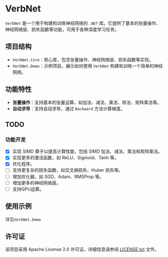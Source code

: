 # VerbNet

`VerbNet` 是一个用于构建和训练神经网络的 `.NET` 库。它提供了基本的张量操作、神经网络层、损失函数等功能，可用于各种深度学习任务。

## 项目结构
- `VerbNet.Core`：核心库，包含张量操作、神经网络层、损失函数等实现。
- `VerbNet.Demo`：示例项目，展示如何使用 `VerbNet` 构建和训练一个简单的神经网络。

## 功能特性
- **张量操作**：支持基本的张量运算，如加法、减法、乘法、除法、矩阵乘法等。
- **自动求导**：支持自动求导，通过 `Backward` 方法计算梯度。

## TODO
### 功能开发
- [x] 实现 SIMD 算子以提高计算性能，包括 SIMD 加法、减法、乘法和矩阵乘法。
- [x] 实现更多的激活函数，如 ReLU、Sigmoid、Tanh 等。
- [x] 优化程序。
- [ ] 支持更复杂的损失函数，如交叉熵损失、Huber 损失等。
- [ ] 增加优化器，如 SGD、Adam、RMSProp 等。
- [ ] 增加更多的神经网络层。
- [ ] 支持GPU运算。

## 使用示例
详见`VerbNet.Demo`

## 许可证
该项目采用 Apache License 2.0 许可证。详细信息请参阅 [LICENSE.txt](LICENSE.txt) 文件。
